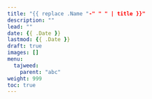 ```yaml
---
title: "{{ replace .Name "-" " " | title }}"
description: ""
lead: ""
date: {{ .Date }}
lastmod: {{ .Date }}
draft: true
images: []
menu: 
  tajweed:
    parent: "abc"
weight: 999
toc: true
---
```



